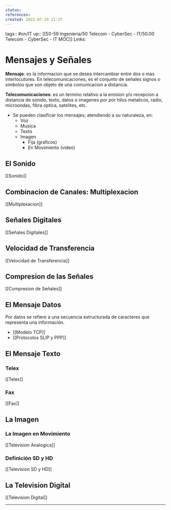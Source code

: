 ```yaml
---
status:
references:
created: 2022-07-29 11:37
---
```

tags:: #on/IT 
up:: [[50-59 Ingenieria/50 Telecom - CyberSec - IT/50.00 Telecom - CyberSec - IT MOC]]
Links: 
# Mensajes y Señales 
**Mensaje**: es la informacion que se desea intercambiar entre dos o mas interlocutores. En telecomunicaciones, es el conjunto de señales signos o simbolos que son objeto de una comunicacion a distancia.

**Telecomunicaciones**: es un termino relativo a la emision y/o recepcion a distancia de sonido, texto, datos o imagenes por por hilos metalicos, radio, microondas, fibra optica, satelites, etc.

- Se pueden clasificar los mensajes; atendiendo a su naturaleza, en:
	- Voz
	- Musica
	- Texto
	- Imagen
		- Fija (graficos)
		- En Movimiento (video)

## El Sonido 
[[Sonido]]

## Combinacion de Canales: Multiplexacion
[[Multiplexacion]]

## Señales Digitales
[[Señales Digitales]]

## Velocidad de Transferencia
[[Velocidad de Transferencia]]

## Compresion de las Señales
[[Compresion de Señales]]

## El Mensaje Datos
Por datos se refiere a una secuencia estructurada de caracteres que representa una información.

- [[Modelo TCP]]
- [[Protocolos SLIP y PPP]]

## El Mensaje Texto
### Telex
[[Telex]]
### Fax
[[Fax]]

## La Imagen
### La Imagen en Movimiento
[[Television Analogica]]
### Definición SD y HD
[[Television SD y HD]]
## La Television Digital
[[Television Digital]]
___
